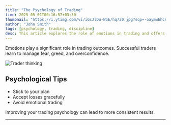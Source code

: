 ```yaml
---
title: "The Psychology of Trading"
time: 2025-05-01T00:16:57+03:30
thumbnail: "https://i.ytimg.com/vi/iGcJlDu-WbE/hq720.jpg?sqp=-oaymwEhCK4FEIIDSFryq4qpAxMIARUAAAAAGAElAADIQj0AgKJD&rs=AOn4CLD_nM53Ct6Kt78TQi2FeG-ATR7M0A"
author: "John Smith"
tags: [psychology, trading, discipline]
desc: This article explores the role of emotions in trading and offers tips to improve trading discipline and mindset.
---
```


Emotions play a significant role in trading outcomes. Successful traders learn to manage fear, greed, and overconfidence.

![Trader thinking](https://i.ytimg.com/vi/iGcJlDu-WbE/hq720.jpg?sqp=-oaymwEhCK4FEIIDSFryq4qpAxMIARUAAAAAGAElAADIQj0AgKJD&rs=AOn4CLD_nM53Ct6Kt78TQi2FeG-ATR7M0A  )

## Psychological Tips
- Stick to your plan
- Accept losses gracefully
- Avoid emotional trading

Improving your trading psychology can lead to more consistent results.

---


